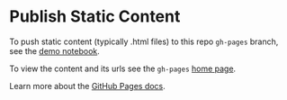 
# Publish Static Content

To push static content (typically .html files) to this repo `gh-pages` branch, see the [demo notebook](https://nbviewer.jupyter.org/github/oscar6echo/publish-gh-pages/blob/master/demo-publish-gh-pages.ipynb).

To view the content and its urls see the `gh-pages` [home page](https://github.com/pages/oborderi/publish-gh-pages/index.html).

Learn more about the [GitHub Pages docs](https://pages.github.com/).


